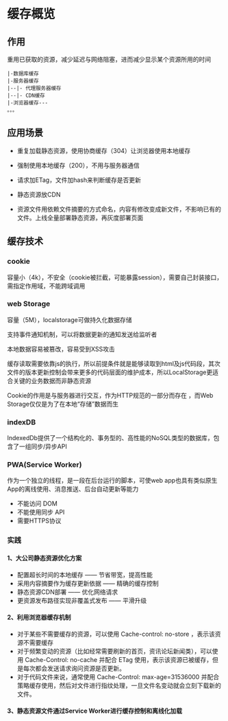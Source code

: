 # 缓存概览

## 作用

重用已获取的资源，减少延迟与网络阻塞，进而减少显示某个资源所用的时间

```
|-数据库缓存
|-服务器缓存
|--|- 代理服务器缓存
|--|- CDN缓存
|-浏览器缓存---
。。。
```

## 应用场景

* 重复加载静态资源，使用协商缓存（304）让浏览器使用本地缓存

* 强制使用本地缓存（200），不用与服务器通信
* 请求加ETag，文件加hash来判断缓存是否更新
* 静态资源放CDN
* 资源文件用依赖文件摘要的方式命名，内容有修改变成新文件，不影响已有的文件。上线全量部署静态资源，再灰度部署页面

## 缓存技术

### cookie

容量小（4k），不安全（cookie被拦截，可能暴露session），需要自己封装接口，需指定作用域，不能跨域调用

### web Storage

容量（5M），localstorage可做持久化数据存储

支持事件通知机制，可以将数据更新的通知发送给监听者

本地数据容易被篡改，容易受到XSS攻击

缓存读取需要依靠js的执行，所以前提条件就是能够读取到html及js代码段，其次文件的版本更新控制会带来更多的代码层面的维护成本，所以LocalStorage更适合关键的业务数据而非静态资源

Cookie的作用是与服务器进行交互，作为HTTP规范的一部分而存在 ，而Web Storage仅仅是为了在本地“存储”数据而生

### indexDB

IndexedDb提供了一个结构化的、事务型的、高性能的NoSQL类型的数据库，包含了一组同步/异步API

### PWA(Service Worker)

作为一个独立的线程，是一段在后台运行的脚本，可使web app也具有类似原生App的离线使用、消息推送、后台自动更新等能力

- 不能访问 DOM
- 不能使用同步 API
- 需要HTTPS协议



### 实践

#### 1、大公司静态资源优化方案

- 配置超长时间的本地缓存 —— 节省带宽，提高性能
- 采用内容摘要作为缓存更新依据 —— 精确的缓存控制
- 静态资源CDN部署 —— 优化网络请求
- 更资源发布路径实现非覆盖式发布 —— 平滑升级

#### 2、利用浏览器缓存机制

- 对于某些不需要缓存的资源，可以使用 Cache-control: no-store ，表示该资源不需要缓存
- 对于频繁变动的资源（比如经常需要刷新的首页，资讯论坛新闻类），可以使用 Cache-Control: no-cache 并配合 ETag 使用，表示该资源已被缓存，但是每次都会发送请求询问资源是否更新。
- 对于代码文件来说，通常使用 Cache-Control: max-age=31536000 并配合策略缓存使用，然后对文件进行指纹处理，一旦文件名变动就会立刻下载新的文件。

#### 3、静态资源文件通过Service Worker进行缓存控制和离线化加载